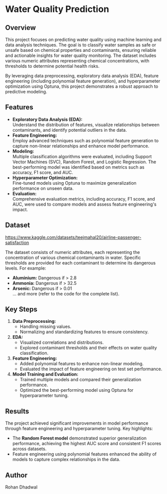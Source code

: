# Water Quality Prediction  

## Overview  
This project focuses on predicting water quality using machine learning and data analysis techniques. The goal is to classify water samples as safe or unsafe based on chemical properties and contaminants, ensuring reliable and actionable insights for water quality monitoring. The dataset includes various numeric attributes representing chemical concentrations, with thresholds to determine potential health risks.  

By leveraging data preprocessing, exploratory data analysis (EDA), feature engineering (including polynomial feature generation), and hyperparameter optimization using Optuna, this project demonstrates a robust approach to predictive modeling.  

## Features  
- **Exploratory Data Analysis (EDA):**  
  Understand the distribution of features, visualize relationships between contaminants, and identify potential outliers in the data.  
- **Feature Engineering:**  
  Employ advanced techniques such as polynomial feature generation to capture non-linear relationships and enhance model performance.  
- **Modeling:**  
  Multiple classification algorithms were evaluated, including Support Vector Machines (SVC), Random Forest, and Logistic Regression. The best-performing model was identified based on metrics such as accuracy, F1 score, and AUC.  
- **Hyperparameter Optimization:**  
  Fine-tuned models using Optuna to maximize generalization performance on unseen data.  
- **Evaluation:**  
  Comprehensive evaluation metrics, including accuracy, F1 score, and AUC, were used to compare models and assess feature engineering's impact.  

## Dataset  
https://www.kaggle.com/datasets/teejmahal20/airline-passenger-satisfaction 

The dataset consists of numeric attributes, each representing the concentration of various chemical contaminants in water. Specific thresholds are provided for each contaminant to determine its dangerous levels. For example:  
- **Aluminium:** Dangerous if > 2.8  
- **Ammonia:** Dangerous if > 32.5  
- **Arsenic:** Dangerous if > 0.01  
... and more (refer to the code for the complete list).


## Key Steps  
1. **Data Preprocessing:**  
   - Handling missing values.  
   - Normalizing and standardizing features to ensure consistency.  
2. **EDA:**  
   - Visualized correlations and distributions.  
   - Explored contaminant thresholds and their effects on water quality classification.  
3. **Feature Engineering:**  
   - Added polynomial features to enhance non-linear modeling.  
   - Evaluated the impact of feature engineering on test set performance.  
4. **Model Training and Evaluation:**  
   - Trained multiple models and compared their generalization performance.  
   - Optimized the best-performing model using Optuna for hyperparameter tuning.  

## Results  
The project achieved significant improvements in model performance through feature engineering and hyperparameter tuning. Key highlights:  
- The **Random Forest model** demonstrated superior generalization performance, achieving the highest AUC score and consistent F1 scores across datasets.  
- Feature engineering using polynomial features enhanced the ability of models to capture complex relationships in the data.  

## Author
Rohan Dhadwal
